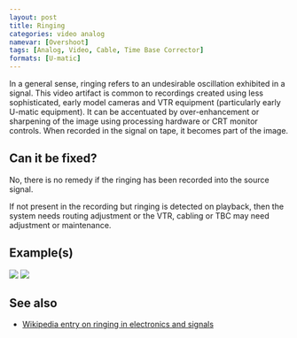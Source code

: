 ```yaml
---
layout: post
title: Ringing
categories: video analog
namevar: [Overshoot]
tags: [Analog, Video, Cable, Time Base Corrector]
formats: [U-matic]
---
```


In a general sense, ringing refers to an undesirable oscillation exhibited in a signal. This video artifact is common to recordings created using less sophisticated, early model cameras and VTR equipment (particularly early U-matic equipment). It can be accentuated by over-enhancement or sharpening of the image using processing hardware or CRT monitor controls. When recorded in the signal on tape, it becomes part of the image.

## Can it be fixed?

No, there is no remedy if the ringing has been recorded into the source signal.

If not present in the recording but ringing is detected on playback, then the system needs routing adjustment or the VTR, cabling or TBC may need adjustment or maintenance.

## Example(s)

<img src="{{ site.baseurl }}/images/Ringing1_Flat.jpg">
<img src="{{ site.baseurl }}/images/Ringing2_Flat.jpg">

## See also

* [Wikipedia entry on ringing in electronics and signals](http://en.wikipedia.org/wiki/Ringing_(signal))
